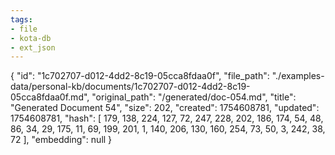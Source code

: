 ```yaml
---
tags:
- file
- kota-db
- ext_json
---
```

{
  "id": "1c702707-d012-4dd2-8c19-05cca8fdaa0f",
  "file_path": "./examples-data/personal-kb/documents/1c702707-d012-4dd2-8c19-05cca8fdaa0f.md",
  "original_path": "/generated/doc-054.md",
  "title": "Generated Document 54",
  "size": 202,
  "created": 1754608781,
  "updated": 1754608781,
  "hash": [
    179,
    138,
    224,
    127,
    72,
    247,
    228,
    202,
    186,
    174,
    54,
    48,
    86,
    34,
    29,
    175,
    11,
    69,
    199,
    201,
    1,
    140,
    206,
    130,
    160,
    254,
    73,
    50,
    3,
    242,
    38,
    72
  ],
  "embedding": null
}